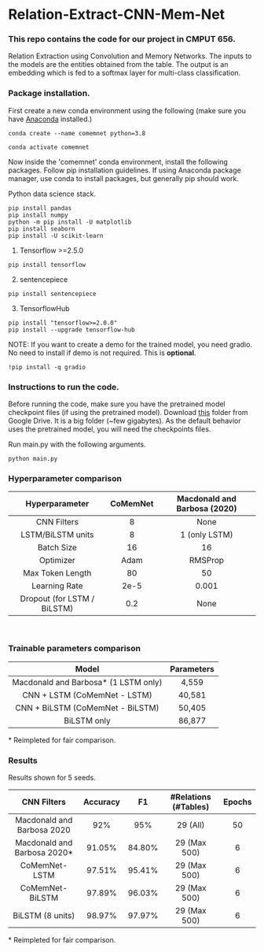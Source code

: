 # Relation-Extract-CNN-Mem-Net


### This repo contains the code for our project in CMPUT 656.
Relation Extraction using Convolution and Memory Networks.
The inputs to the models are the entities obtained from the table. The output is an embedding which is fed to a softmax layer for multi-class classification.



### Package installation.

First create a new conda environment using the following (make sure you have [Anaconda](https://www.anaconda.com/) installed.)
```
conda create --name comemnet python=3.8
```
```
conda activate comemnet
```
Now inside the 'comemnet' conda environment, install the following packages. Follow pip installation guidelines. If using Anaconda package manager, use conda to install packages, but generally pip should work.

Python data science stack.
```
pip install pandas
pip install numpy
python -m pip install -U matplotlib
pip install seaborn
pip install -U scikit-learn
```

1. Tensorflow >=2.5.0
```
pip install tensorflow
```
2. sentencepiece
```
pip install sentencepiece
`````````
3. TensorflowHub
```
pip install "tensorflow>=2.0.0"
pip install --upgrade tensorflow-hub
```

NOTE: If you want to create a demo for the trained model, you need gradio. No need to install if demo is not required. This is **optional**.
```
!pip install -q gradio
```


### Instructions to run the code.
Before running the code, make sure you have the pretrained model checkpoint files (if using the pretrained model).
Download [this](https://drive.google.com/drive/folders/1I_pwygMoS7xofFVMSXwRgsrAMiUUh8T9?usp=sharing) folder from Google Drive. It is a big folder (~few gigabytes). As the default behavior uses the pretrained model, you will need the checkpoints files.

Run main.py with the following arguments.

```
python main.py
```

### Hyperparameter comparison

| Hyperparameter              | CoMemNet | Macdonald and Barbosa (2020) |
|:---------------------------:|:--------:|:----------------------------:|
| CNN Filters                 | 8        | None                         |
| LSTM/BiLSTM units           | 8        | 1 (only LSTM)                |
| Batch Size                  | 16       | 16                           |
| Optimizer                   | Adam     | RMSProp                      |
| Max Token Length            | 80       | 50                           |
| Learning Rate               | 2e-5     | 0.001                        |
| Dropout (for LSTM / BiLSTM) | 0.2      | None                         |
 
 
### Trainable parameters comparison

| Model                                | Parameters |
|:------------------------------------:|:----------:|
| Macdonald and Barbosa* (1 LSTM only) | 4,559      |
| CNN + LSTM (CoMemNet - LSTM)         | 40,581     |
| CNN + BiLSTM  (CoMemNet - BiLSTM)    | 50,405     |
| BiLSTM only                          | 86,877     |


\* Reimpleted for fair comparison.



### Results
Results shown for 5 seeds.

| CNN Filters                 | Accuracy | F1     | #Relations (#Tables) | Epochs |
|:---------------------------:|:--------:|:------:|:--------------------:|:------:|
| Macdonald and Barbosa 2020  | 92%      | 95%    | 29 (All)             | 50     |
| Macdonald and Barbosa 2020* | 91.05%   | 84.80% | 29 (Max 500)         | 6      |
| CoMemNet-LSTM               | 97.51%   | 95.41% | 29 (Max 500)         | 6      |
| CoMemNet-BiLSTM             | 97.89%   | 96.03% | 29 (Max 500)         | 6      |
| BiLSTM (8 units)            | 98.97%   | 97.97% | 29 (Max 500)         | 6      |

\* Reimpleted for fair comparison.